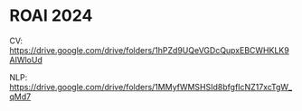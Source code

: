 # ROAI 2024

CV: https://drive.google.com/drive/folders/1hPZd9UQeVGDcQupxEBCWHKLK9AIWloUd

NLP: https://drive.google.com/drive/folders/1MMyfWMSHSId8bfgfIcNZ17xcTgW_qMd7
